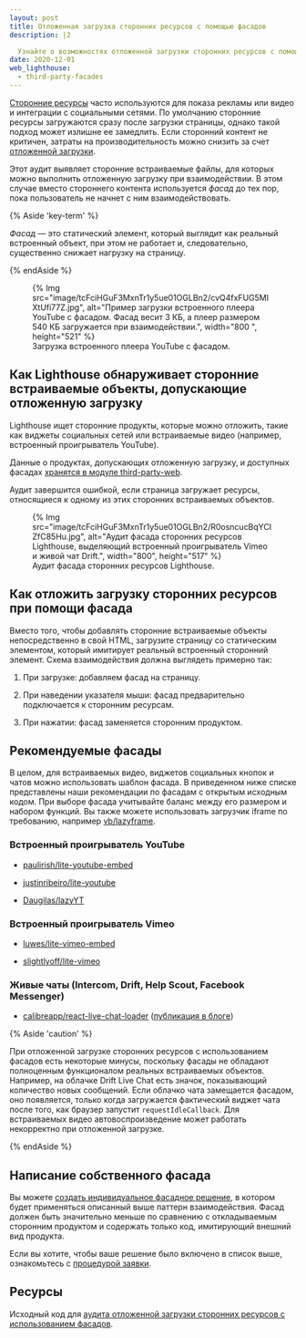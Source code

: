 ```yaml
---
layout: post
title: Отложенная загрузка сторонних ресурсов с помощью фасадов
description: |2

  Узнайте о возможностях отложенной загрузки сторонних ресурсов с помощью фасадов.
date: 2020-12-01
web_lighthouse:
  - third-party-facades
---
```


[Сторонние ресурсы](/third-party-javascript/) часто используются для показа рекламы или видео и интеграции с социальными сетями. По умолчанию сторонние ресурсы загружаются сразу после загрузки страницы, однако такой подход может излишне ее замедлить. Если сторонний контент не критичен, затраты на производительность можно снизить за счет [отложенной загрузки](/fast/#lazy-load-images-and-video).

Этот аудит выявляет сторонние встраиваемые файлы, для которых можно выполнить отложенную загрузку при взаимодействии. В этом случае вместо стороннего контента используется *фасад* до тех пор, пока пользователь не начнет с ним взаимодействовать.

{% Aside 'key-term' %}

*Фасад* — это статический элемент, который выглядит как реальный встроенный объект, при этом не работает и, следовательно, существенно снижает нагрузку на страницу.

{% endAside %}

<figure>{% Img src="image/tcFciHGuF3MxnTr1y5ue01OGLBn2/cvQ4fxFUG5MIXtUfi77Z.jpg", alt="Пример загрузки встроенного плеера YouTube с фасадом. Фасад весит 3 КБ, а плеер размером 540 КБ загружается при взаимодействии.", width="800 ", height="521" %} <figcaption>Загрузка встроенного плеера YouTube с фасадом. </figcaption></figure>

## Как Lighthouse обнаруживает сторонние встраиваемые объекты, допускающие отложенную загрузку

Lighthouse ищет сторонние продукты, которые можно отложить, такие как виджеты социальных сетей или встраиваемые видео (например, встроенный проигрыватель YouTube).

Данные о продуктах, допускающих отложенную загрузку, и доступных фасадах [хранятся в модуле third-party-web](https://github.com/patrickhulce/third-party-web/).

Аудит завершится ошибкой, если страница загружает ресурсы, относящиеся к одному из этих сторонних встраиваемых объектов.

<figure>{% Img src="image/tcFciHGuF3MxnTr1y5ue01OGLBn2/R0osncucBqYCIZfC85Hu.jpg", alt="Аудит фасада сторонних ресурсов Lighthouse, выделяющий встроенный проигрыватель Vimeo и живой чат Drift.", width="800", height="517" %} <figcaption> Аудит фасада сторонних ресурсов Lighthouse. </figcaption></figure>

## Как отложить загрузку сторонних ресурсов при помощи фасада

Вместо того, чтобы добавлять сторонние встраиваемые объекты непосредственно в свой HTML, загрузите страницу со статическим элементом, который имитирует реальный встроенный сторонний элемент. Схема взаимодействия должна выглядеть примерно так:

1. При загрузке: добавляем фасад на страницу.

2. При наведении указателя мыши: фасад предварительно подключается к сторонним ресурсам.

3. При нажатии: фасад заменяется сторонним продуктом.

## Рекомендуемые фасады

В целом, для встраиваемых видео, виджетов социальных кнопок и чатов можно использовать шаблон фасада. В приведенном ниже списке представлены наши рекомендации по фасадам с открытым исходным кодом. При выборе фасада учитывайте баланс между его размером и набором функций. Вы также можете использовать загрузчик iframe по требованию, например [vb/lazyframe](https://github.com/vb/lazyframe).

### Встроенный проигрыватель YouTube

- [paulirish/lite-youtube-embed](https://github.com/paulirish/lite-youtube-embed)

- [justinribeiro/lite-youtube](https://github.com/justinribeiro/lite-youtube)

- [Daugilas/lazyYT](https://github.com/Daugilas/lazyYT)

### Встроенный проигрыватель Vimeo

- [luwes/lite-vimeo-embed](https://github.com/luwes/lite-vimeo-embed)

- [slightlyoff/lite-vimeo](https://github.com/slightlyoff/lite-vimeo)

### Живые чаты (Intercom, Drift, Help Scout, Facebook Messenger)

- [calibreapp/react-live-chat-loader](https://github.com/calibreapp/react-live-chat-loader) ([публикация в блоге](https://calibreapp.com/blog/fast-live-chat))

{% Aside 'caution' %}

При отложенной загрузке сторонних ресурсов с использованием фасадов есть некоторые минусы, поскольку фасады не обладают полноценным функционалом реальных встраиваемых объектов. Например, на облачке Drift Live Chat есть значок, показывающий количество новых сообщений. Если облачко чата замещается фасадом, оно появляется, только когда загружается фактический виджет чата после того, как браузер запустит `requestIdleCallback`. Для встраиваемых видео автовоспроизведение может работать некорректно при отложенной загрузке.

{% endAside %}

## Написание собственного фасада

Вы можете [создать индивидуальное фасадное решение](https://wildbit.com/blog/2020/09/30/getting-postmark-lighthouse-performance-score-to-100#:~:text=What%20if%20we%20could%20replace%20the%20real%20widget), в котором будет применяться описанный выше паттерн взаимодействия. Фасад должен быть значительно меньше по сравнению с откладываемым сторонним продуктом и содержать только код, имитирующий внешний вид продукта.

Если вы хотите, чтобы ваше решение было включено в список выше, ознакомьтесь с [процедурой заявки](https://github.com/patrickhulce/third-party-web/blob/master/facades.md).

## Ресурсы

Исходный код для [аудита отложенной загрузки сторонних ресурсов с использованием фасадов](https://github.com/GoogleChrome/lighthouse/blob/master/lighthouse-core/audits/third-party-facades.js).
